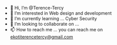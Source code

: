 - 👋 Hi, I’m @Terence-Tercy
- 👀 I’m interested in Web design and development
- 🌱 I’m currently learning ... Cyber Security
- 💞️ I’m looking to collaborate on ...
- 📫 How to reach me ... you can reach me on ekotiterencetercy@gmail.com

<!---
Terence-Tercy/Terence-Tercy is a ✨ special ✨ repository because its `README.md` (this file) appears on your GitHub profile.
You can click the Preview link to take a look at your changes.
--->
